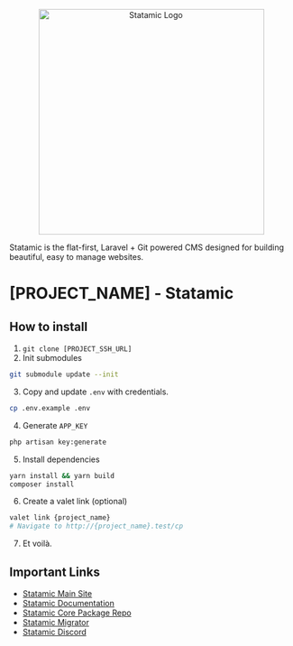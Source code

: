 <p align="center"><img src="https://statamic.com/assets/branding/Statamic-Logo+Wordmark-Rad.svg" width="400" alt="Statamic Logo" /></p>

Statamic is the flat-first, Laravel + Git powered CMS designed for building beautiful, easy to manage websites.

# [PROJECT_NAME] - Statamic

## How to install
1. `git clone [PROJECT_SSH_URL]`
2. Init submodules
```bash
git submodule update --init
```
3. Copy and update `.env` with credentials.
```bash
cp .env.example .env
```
4. Generate `APP_KEY`
```bash
php artisan key:generate
```
5. Install dependencies
```bash
yarn install && yarn build
composer install
```
6. Create a valet link (optional)
```bash
valet link {project_name}
# Navigate to http://{project_name}.test/cp
```
7. Et voilà.

## Important Links

- [Statamic Main Site](https://statamic.com)
- [Statamic Documentation][docs]
- [Statamic Core Package Repo][cms-repo]
- [Statamic Migrator](https://github.com/statamic/migrator)
- [Statamic Discord][discord]

[docs]: https://statamic.dev/
[discord]: https://statamic.com/discord
[contribution]: https://github.com/statamic/cms/blob/master/CONTRIBUTING.md
[cms-repo]: https://github.com/statamic/cms
